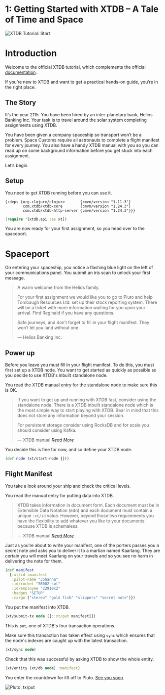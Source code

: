 # 1: Getting Started with XTDB – A Tale of Time and Space

![XTDB Tutorial: Start](https://github.com/xtdb/xtdb-tutorial/raw/main/images/1a-start-earth-title.png)

# Introduction

Welcome to the official XTDB tutorial, which complements the official [documentation](https://docs.xtdb.com/administration/installing/).

If you’re new to XTDB and want to get a practical hands-on guide, you’re in the right place.

## The Story

It’s the year 2115.
You have been hired by an inter-planetary bank, Helios Banking Inc.
Your task is to travel around the solar system completing assignments using XTDB.

You have been given a company spaceship so transport won’t be a problem.
Space Customs require all astronauts to complete a flight manifest for every journey.
You also have a handy XTDB manual with you so you can read up on some background information before you get stuck into each assignment.

Let’s begin.

## Setup

You need to get XTDB running before you can use it.

<!--- Stil want to show the user deps.edn even though it's loaded in the repo. --->
```edn no-exec
{:deps {org.clojure/clojure       {:mvn/version "1.11.3"}
        com.xtdb/xtdb-core        {:mvn/version "1.24.3"}
        com.xtdb/xtdb-http-server {:mvn/version "1.24.3"}}}
```

```clojure
(require '[xtdb.api :as xt])
```

You are now ready for your first assignment, so you head over to the spaceport.

# Spaceport

On entering your spaceship, you notice a flashing blue light on the left of your communications panel.
You submit an iris scan to unlock your first message.


> A warm welcome from the Helios family.
>
> For your first assignment we would like you to go to Pluto and help Tombaugh Resources Ltd. set up their stock reporting system.
> There will be a ticket with more information waiting for you upon your arrival.
> Find Reginald if you have any questions.
>
>Safe journeys, and don’t forget to fill in your flight manifest. They won’t let you land without one.
>
> — Helios Banking Inc.

## Power up

Before you leave you must fill in your flight manifest.
To do this, you must first set up a XTDB node.
You want to get started as quickly as possible so you decide to use XTDB's inbuilt standalone node.

You read the XTDB manual entry for the standalone node to make sure this is OK.

> If you want to get up and running with XTDB fast, consider using the standalone node.
> There is a XTDB inbuilt standalone node which is the most simple way to start playing with XTDB.
> Bear in mind that this does not store any information beyond your session.
>
> For persistent storage consider using RocksDB and for scale you should consider using Kafka.
>
> — XTDB manual *[Read More](https://docs.xtdb.com/administration/installing/)*

You decide this is fine for now, and so define your XTDB node.

```clojure
(def node (xt/start-node {}))
```

## Flight Manifest

You take a look around your ship and check the critical levels.

You read the manual entry for putting data into XTDB.

> XTDB takes information in document form.
> Each document must be in Extensible Data Notation (edn) and each document must contain a unique `:xt/id` value.
> However, beyond those two requirements you have the flexibility to add whatever you like to your documents because XTDB is schemaless.
>
> — XTDB manual *[Read More](https://xtdb.com/reference/transactions.html#put)*

Just as you’re about to write your manifest, one of the porters passes you a secret note and asks you to deliver it to a martian named Kaarlang.
They are certain you will meet Kaarlang on your travels and so you see no harm in delivering the note for them.

```clojure
(def manifest
  {:xt/id :manifest
   :pilot-name "Johanna"
   :id/rocket "SB002-sol"
   :id/employee "22910x2"
   :badges "SETUP"
   :cargo ["stereo" "gold fish" "slippers" "secret note"]})
```

You put the manifest into XTDB.

```clojure
(xt/submit-tx node [[::xt/put manifest]])
```

This is `put`, one of XTDB's four transaction operations.

Make sure this transaction has taken effect using `sync` which ensures that the node's indexes are caught up with the latest transaction.

```clojure
(xt/sync node)
```

Check that this was successful by asking XTDB to show the whole entity.

```clojure
(xt/entity (xt/db node) :manifest)
```

You enter the countdown for lift off to Pluto. [See you soon](https://nextjournal.com/xtdb-tutorial/put).

![Pluto: tx/put](https://github.com/xtdb/xtdb-tutorial/raw/main/images/1b-put-tx-pluto.png)
